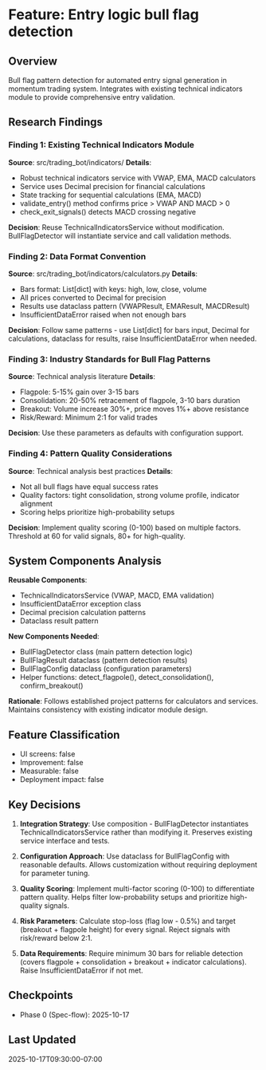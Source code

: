 # Feature: Entry logic bull flag detection

## Overview
Bull flag pattern detection for automated entry signal generation in momentum trading system. Integrates with existing technical indicators module to provide comprehensive entry validation.

## Research Findings

### Finding 1: Existing Technical Indicators Module
**Source**: src/trading_bot/indicators/
**Details**:
- Robust technical indicators service with VWAP, EMA, MACD calculators
- Service uses Decimal precision for financial calculations
- State tracking for sequential calculations (EMA, MACD)
- validate_entry() method confirms price > VWAP AND MACD > 0
- check_exit_signals() detects MACD crossing negative

**Decision**: Reuse TechnicalIndicatorsService without modification. BullFlagDetector will instantiate service and call validation methods.

### Finding 2: Data Format Convention
**Source**: src/trading_bot/indicators/calculators.py
**Details**:
- Bars format: List[dict] with keys: high, low, close, volume
- All prices converted to Decimal for precision
- Results use dataclass pattern (VWAPResult, EMAResult, MACDResult)
- InsufficientDataError raised when not enough bars

**Decision**: Follow same patterns - use List[dict] for bars input, Decimal for calculations, dataclass for results, raise InsufficientDataError when needed.

### Finding 3: Industry Standards for Bull Flag Patterns
**Source**: Technical analysis literature
**Details**:
- Flagpole: 5-15% gain over 3-15 bars
- Consolidation: 20-50% retracement of flagpole, 3-10 bars duration
- Breakout: Volume increase 30%+, price moves 1%+ above resistance
- Risk/Reward: Minimum 2:1 for valid trades

**Decision**: Use these parameters as defaults with configuration support.

### Finding 4: Pattern Quality Considerations
**Source**: Technical analysis best practices
**Details**:
- Not all bull flags have equal success rates
- Quality factors: tight consolidation, strong volume profile, indicator alignment
- Scoring helps prioritize high-probability setups

**Decision**: Implement quality scoring (0-100) based on multiple factors. Threshold at 60 for valid signals, 80+ for high-quality.

## System Components Analysis

**Reusable Components**:
- TechnicalIndicatorsService (VWAP, MACD, EMA validation)
- InsufficientDataError exception class
- Decimal precision calculation patterns
- Dataclass result pattern

**New Components Needed**:
- BullFlagDetector class (main pattern detection logic)
- BullFlagResult dataclass (pattern detection results)
- BullFlagConfig dataclass (configuration parameters)
- Helper functions: detect_flagpole(), detect_consolidation(), confirm_breakout()

**Rationale**: Follows established project patterns for calculators and services. Maintains consistency with existing indicator module design.

## Feature Classification
- UI screens: false
- Improvement: false
- Measurable: false
- Deployment impact: false

## Key Decisions

1. **Integration Strategy**: Use composition - BullFlagDetector instantiates TechnicalIndicatorsService rather than modifying it. Preserves existing service interface and tests.

2. **Configuration Approach**: Use dataclass for BullFlagConfig with reasonable defaults. Allows customization without requiring deployment for parameter tuning.

3. **Quality Scoring**: Implement multi-factor scoring (0-100) to differentiate pattern quality. Helps filter low-probability setups and prioritize high-quality signals.

4. **Risk Parameters**: Calculate stop-loss (flag low - 0.5%) and target (breakout + flagpole height) for every signal. Reject signals with risk/reward below 2:1.

5. **Data Requirements**: Require minimum 30 bars for reliable detection (covers flagpole + consolidation + breakout + indicator calculations). Raise InsufficientDataError if not met.

## Checkpoints
- Phase 0 (Spec-flow): 2025-10-17

## Last Updated
2025-10-17T09:30:00-07:00

